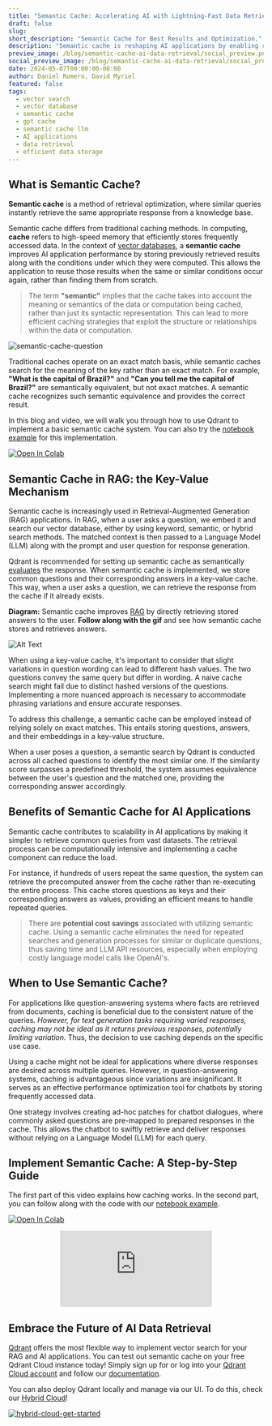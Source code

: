 ```yaml
---
title: "Semantic Cache: Accelerating AI with Lightning-Fast Data Retrieval"
draft: false
slug:  
short_description: "Semantic Cache for Best Results and Optimization."
description: "Semantic cache is reshaping AI applications by enabling rapid data retrieval. Discover how its implementation benefits your RAG setup." 
preview_image: /blog/semantic-cache-ai-data-retrieval/social_preview.png
social_preview_image: /blog/semantic-cache-ai-data-retrieval/social_preview.png
date: 2024-05-07T00:00:00-08:00
author: Daniel Romero, David Myriel
featured: false 
tags:
  - vector search
  - vector database
  - semantic cache
  - gpt cache
  - semantic cache llm
  - AI applications
  - data retrieval
  - efficient data storage
---
```

## What is Semantic Cache?

**Semantic cache** is a method of retrieval optimization, where similar queries instantly retrieve the same appropriate response from a knowledge base. 

Semantic cache differs from traditional caching methods. In computing, **cache** refers to high-speed memory that efficiently stores frequently accessed data. In the context of [vector databases](/articles/what-is-a-vector-database/), a **semantic cache** improves AI application performance by storing previously retrieved results along with the conditions under which they were computed. This allows the application to reuse those results when the same or similar conditions occur again, rather than finding them from scratch.

> The term **"semantic"** implies that the cache takes into account the meaning or semantics of the data or computation being cached, rather than just its syntactic representation. This can lead to more efficient caching strategies that exploit the structure or relationships within the data or computation.

![semantic-cache-question](/blog/semantic-cache-ai-data-retrieval/semantic-cache-question.png)

Traditional caches operate on an exact match basis, while semantic caches search for the meaning of the key rather than an exact match. For example, **"What is the capital of Brazil?"** and **"Can you tell me the capital of Brazil?"** are semantically equivalent, but not exact matches. A semantic cache recognizes such semantic equivalence and provides the correct result. 

In this blog and video, we will walk you through how to use Qdrant to implement a basic semantic cache system. You can also try the [notebook example](https://github.com/infoslack/qdrant-example/blob/main/semantic-cache.ipynb) for this implementation.

[![Open In Colab](https://colab.research.google.com/assets/colab-badge.svg)](https://githubtocolab.com/infoslack/qdrant-example/blob/main/semantic-cache.ipynb)

## Semantic Cache in RAG: the Key-Value Mechanism

Semantic cache is increasingly used in Retrieval-Augmented Generation (RAG) applications. In RAG, when a user asks a question, we embed it and search our vector database, either by using keyword, semantic, or hybrid search methods. The matched context is then passed to a Language Model (LLM) along with the prompt and user question for response generation.

Qdrant is recommended for setting up semantic cache as semantically [evaluates](https://qdrant.tech/rag/rag-evaluation-guide/) the response. When semantic cache is implemented, we store common questions and their corresponding answers in a key-value cache. This way, when a user asks a question, we can retrieve the response from the cache if it already exists.

**Diagram:** Semantic cache improves [RAG](https://qdrant.tech/rag/rag-evaluation-guide/) by directly retrieving stored answers to the user. **Follow along with the gif** and see how semantic cache stores and retrieves answers.

![Alt Text](/blog/semantic-cache-ai-data-retrieval/semantic-cache.gif)

When using a key-value cache, it's important to consider that slight variations in question wording can lead to different hash values. The two questions convey the same query but differ in wording. A naive cache search might fail due to distinct hashed versions of the questions. Implementing a more nuanced approach is necessary to accommodate phrasing variations and ensure accurate responses.

To address this challenge, a semantic cache can be employed instead of relying solely on exact matches. This entails storing questions, answers, and their embeddings in a key-value structure. 

When a user poses a question, a semantic search by Qdrant is conducted across all cached questions to identify the most similar one. If the similarity score surpasses a predefined threshold, the system assumes equivalence between the user's question and the matched one, providing the corresponding answer accordingly.

## Benefits of Semantic Cache for AI Applications

Semantic cache contributes to scalability in AI applications by making it simpler to retrieve common queries from vast datasets. The retrieval process can be computationally intensive and implementing a cache component can reduce the load. 

For instance, if hundreds of users repeat the same question, the system can retrieve the precomputed answer from the cache rather than re-executing the entire process. This cache stores questions as keys and their corresponding answers as values, providing an efficient means to handle repeated queries. 

> There are **potential cost savings** associated with utilizing semantic cache. Using a semantic cache eliminates the need for repeated searches and generation processes for similar or duplicate questions, thus saving time and LLM API resources, especially when employing costly language model calls like OpenAI's.

## When to Use Semantic Cache?

For applications like question-answering systems where facts are retrieved from documents, caching is beneficial due to the consistent nature of the queries. *However, for text generation tasks requiring varied responses, caching may not be ideal as it returns previous responses, potentially limiting variation.* Thus, the decision to use caching depends on the specific use case.

Using a cache might not be ideal for applications where diverse responses are desired across multiple queries. However, in question-answering systems, caching is advantageous since variations are insignificant. It serves as an effective performance optimization tool for chatbots by storing frequently accessed data. 

One strategy involves creating ad-hoc patches for chatbot dialogues, where commonly asked questions are pre-mapped to prepared responses in the cache. This allows the chatbot to swiftly retrieve and deliver responses without relying on a Language Model (LLM) for each query.

## Implement Semantic Cache: A Step-by-Step Guide

The first part of this video explains how caching works. In the second part, you can follow along with the code with our [notebook example](https://github.com/infoslack/qdrant-example/blob/main/semantic-cache.ipynb).

[![Open In Colab](https://colab.research.google.com/assets/colab-badge.svg)](https://githubtocolab.com/infoslack/qdrant-example/blob/main/semantic-cache.ipynb)

<p align="center"><iframe src="https://www.youtube.com/embed/H53L_yHs9jE" title="YouTube video player" frameborder="0" allow="accelerometer; autoplay; clipboard-write; encrypted-media; gyroscope; picture-in-picture; web-share" allowfullscreen></iframe></p>

## Embrace the Future of AI Data Retrieval

[Qdrant](https://github.com/qdrant/qdrant) offers the most flexible way to implement vector search for your RAG and AI applications. You can test out semantic cache on your free Qdrant Cloud instance today! Simply sign up for or log into your [Qdrant Cloud account](https://cloud.qdrant.io/login) and follow our [documentation](/documentation/cloud/).

You can also deploy Qdrant locally and manage via our UI. To do this, check our [Hybrid Cloud](/blog/hybrid-cloud/)!

[![hybrid-cloud-get-started](/blog/hybrid-cloud-launch-partners/hybrid-cloud-get-started.png)](https://cloud.qdrant.io/login)
